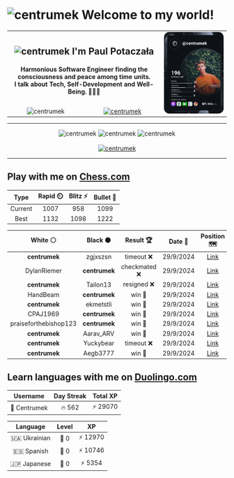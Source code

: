 <h1>
  <img
    src="https://emojis.slackmojis.com/emojis/images/1531849430/4246/blob-sunglasses.gif"
    width="30"
    alt="centrumek"
  />
  Welcome to my world!
</h1>

<table>
  <tbody>
    <tr>
      <td align="center" width="70%" colspan="2">
        <h2>
          <img
            src="https://raw.githubusercontent.com/MartinHeinz/MartinHeinz/master/wave.gif"
            width="30px"
            alt="centrumek"
          />
          I'm Paul Potaczała
        </h2>
        <h4>
          Harmonious Software Engineer finding the consciousness and peace among time units.
          <br/>
          I talk about Tech, Self-Development and Well-Being. 🌿🧘🚀
        </h4>
      </td>
      <td width="30%" rowspan="2">
        <a href="https://app.daily.dev/centrumek">
          <img
            src="./devcard.svg"
            alt="centrumek"
          />
        </a>
      </td>
    </tr>
    <tr align="center">
      <td>
        <img
          src="https://komarev.com/ghpvc/?username=centrumek&label=visitors&color=0e75b6&style=flat"
          alt="centrumek"
        >
      </td>
      <td>
        <a href="https://stackoverflow.com/users/14496012/centrumek">
          <img
            src="https://stackoverflow.com/users/flair/14496012.png?theme=dark"
            alt="centrumek"
          >
        </a>
      </td>
    </tr>
  </tbody>
</table>

---
<div align="center">
  <img 
    src="https://github-readme-stats.vercel.app/api?username=centrumek&show_icons=true&count_private=true&theme=dark&hide_border=true&hide=issues,contribs&bg_color=00000000"
    alt="centrumek"
  />
  <img
    src="https://github-readme-stats.vercel.app/api/top-langs/?username=centrumek&layout=compact&hide_border=true&theme=dark&bg_color=00000000&langs_count=6&exclude_repo=air-statistic-app"
    alt="centrumek"
  />
  <img 
    src="https://github-readme-streak-stats.herokuapp.com?user=centrumek&theme=dark&hide_border=true&background=FFFFFF00"
    alt="centrumek"
  />
  <br/>
  <br/>
  <a href="https://www.buymeacoffee.com/centrumek">
    <img
      src="https://cdn.buymeacoffee.com/buttons/v2/default-orange.png"
      height="50"
      width="210"
      alt="centrumek"
    />
  </a>
</div>

---

## Play with me on [Chess.com](https://www.chess.com/member/centrumek)

<div align="center">
<!--START_SECTION:chessStats-->
<!-- Automatically generated with https://github.com/Balastrong/chess-stats-action -->

| Type | Rapid ⏲️ | Blitz ⚡ | Bullet 🔫 |
|:---:|:---:|:---:|:---:|
| Current | 1007 | 958 | 1099 |
| Best | 1132 | 1098 | 1222 |

| White ⚪ | Black ⚫ | Result 🏆 | Date 📅 | Position 🗺️ | Type 🕕 |
|:---:|:---:|:---:|:---:|:---:|:---:|
| **centrumek** | zgjxszsn | timeout ❌ | 29/9/2024 | <a href="http://www.ee.unb.ca/cgi-bin/tervo/fen.pl?select=1r4k1/6pp/8/bB6/8/1K3RP1/7P/r7 w - -">Link</a> | Bullet |
| DylanRiemer | **centrumek** | checkmated ❌ | 29/9/2024 | <a href="http://www.ee.unb.ca/cgi-bin/tervo/fen.pl?select=r7/pp1n4/2p1p1Qk/3p3B/3PP2P/6P1/PPP5/6K1 b - -">Link</a> | Bullet |
| **centrumek** | Tailon13 | resigned ❌ | 29/9/2024 | <a href="http://www.ee.unb.ca/cgi-bin/tervo/fen.pl?select=8/8/8/6pp/4K2k/7q/8/8 w - -">Link</a> | Bullet |
| HandBeam | **centrumek** | win 🥇 | 29/9/2024 | <a href="http://www.ee.unb.ca/cgi-bin/tervo/fen.pl?select=1k6/1p6/p1p3R1/2Pp4/3Pp3/P3P3/1BK2r2/8 w - -">Link</a> | Bullet |
| **centrumek** | ekmetstli | win 🥇 | 29/9/2024 | <a href="http://www.ee.unb.ca/cgi-bin/tervo/fen.pl?select=8/p4rkp/1p3p2/1Np1p3/8/2P5/PP3R2/4K3 b - -">Link</a> | Bullet |
| CPAJ1969 | **centrumek** | win 🥇 | 29/9/2024 | <a href="http://www.ee.unb.ca/cgi-bin/tervo/fen.pl?select=rnbqkbnr/ppp3pp/3p1p2/4p3/8/3P2P1/PPP1PPBP/RNBQK1NR w KQkq e6">Link</a> | Bullet |
| praiseforthebishop123 | **centrumek** | win 🥇 | 29/9/2024 | <a href="http://www.ee.unb.ca/cgi-bin/tervo/fen.pl?select=8/3rk3/7n/3p1r1p/3P3P/1B6/KPP2p2/5R2 w - -">Link</a> | Bullet |
| **centrumek** | Aarav_ARV | win 🥇 | 29/9/2024 | <a href="http://www.ee.unb.ca/cgi-bin/tervo/fen.pl?select=2k5/8/2br4/8/8/4K2P/7P/8 b - -">Link</a> | Bullet |
| **centrumek** | Yuckybear | timeout ❌ | 29/9/2024 | <a href="http://www.ee.unb.ca/cgi-bin/tervo/fen.pl?select=4k3/6Kp/6p1/6P1/8/8/7P/8 w - -">Link</a> | Bullet |
| **centrumek** | Aegb3777 | win 🥇 | 29/9/2024 | <a href="http://www.ee.unb.ca/cgi-bin/tervo/fen.pl?select=8/pk4pp/1p3p2/4rP2/3r2PP/2R3K1/8/8 b - -">Link</a> | Bullet |

<!--END_SECTION:chessStats-->
</div>

## Learn languages with me on [Duolingo.com](https://www.duolingo.com/profile/Centrumek)

<div align="center">
<!--START_SECTION:duolingoStats-->
<!-- Automatically generated with https://github.com/centrumek/duolingo-readme-stats-->

| Username | Day Streak | Total XP |
|:---:|:---:|:---:|
| 👤 Centrumek | 🔥 562 | ⚡ 29070 |

| Language | Level | XP |
|:---:|:---:|:---:|
| 🇺🇦 Ukrainian | 👑 0 | ⚡ 12970 |
| 🇪🇸 Spanish | 👑 0 | ⚡ 10746 |
| 🇯🇵 Japanese | 👑 0 | ⚡ 5354 |

<!--END_SECTION:duolingoStats-->
</div>
<!--
**centrumek/centrumek** is a ✨ _special_ ✨ repository because its `README.md` (this file) appears on your GitHub profile.

Here are some ideas to get you started:

- 🔭 I’m currently working on ...
- 🌱 I’m currently learning ...
- 👯 I’m looking to collaborate on ...
- 🤔 I’m looking for help with ...
- 💬 Ask me about ...
- 📫 How to reach me: ...
- 😄 Pronouns: ...
- ⚡ Fun fact: ...
-->
